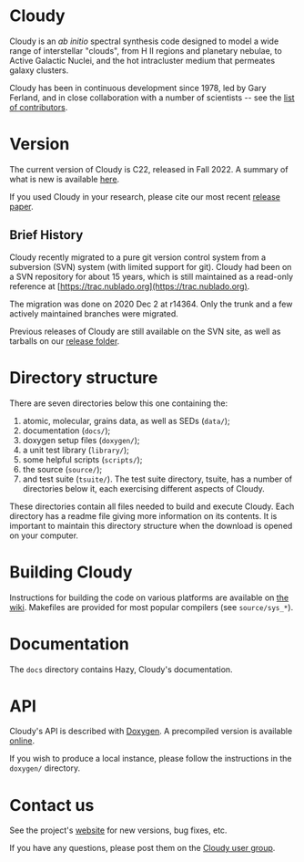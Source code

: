# Cloudy

Cloudy is an _ab initio_ spectral synthesis code designed to model a wide range
of interstellar "clouds", from H II regions and planetary nebulae, to Active
Galactic Nuclei, and the hot intracluster medium that permeates galaxy clusters.

Cloudy has been in continuous development since 1978, led by Gary Ferland, and
in close collaboration with a number of scientists -- see the
[list of contributors](others.txt).


# Version

The current version of Cloudy is C22, released in Fall 2022.
A summary of what is new is available
[here](https://gitlab.nublado.org/cloudy/cloudy/-/wikis/NewC22).

If you used Cloudy in your research, please cite our most recent
[release paper](https://ui.adsabs.harvard.edu/abs/2017RMxAA..53..385F).

## Brief History

Cloudy recently migrated to a pure git version control system from a
subversion (SVN) system (with limited support for git).
Cloudy had been on a SVN repository for about 15 years, which is still 
maintained as a read-only reference at
[https://trac.nublado.org](https://trac.nublado.org).

The migration was done on 2020 Dec 2 at r14364.
Only the trunk and a few actively maintained branches were migrated.

Previous releases of Cloudy are still available on the SVN site,
as well as tarballs on our
[release folder](https://data.nublado.org/cloudy_releases).


# Directory structure

There are seven directories below this one containing the:
1. atomic, molecular, grains data, as well as SEDs (```data/```);
1. documentation (```docs/```);
1. doxygen setup files (```doxygen/```);
1. a unit test library (```library/```);
1. some helpful scripts (```scripts/```);
1. the source (```source/```);
1. and test suite (```tsuite/```).
The test suite directory, tsuite, has a number of directories below it,
each exercising different aspects of Cloudy.

These directories contain all files needed to build and execute Cloudy.
Each directory has a readme file giving more information on its contents.
It is important to maintain this directory structure when the download is
opened on your computer.


# Building Cloudy

Instructions for building the code on various platforms are available on
[the wiki](https://gitlab.nublado.org/cloudy/cloudy/-/wikis/CompileCode).
Makefiles are provided for most popular compilers (see ```source/sys_*```).


# Documentation

The ```docs``` directory contains Hazy, Cloudy's documentation.


# API

Cloudy's API is described with [Doxygen](https://doxygen.nl).
A precompiled version is available
[online](https://data.nublado.org/doxygen/c22.00).

If you wish to produce a local instance, please follow the instructions in
the ```doxygen/``` directory.


# Contact us

See the project's [website](https://nublado.org) for new versions, bug fixes,
etc.

If you have any questions, please post them on the
[Cloudy user group](https://cloudyastrophysics.groups.io/g/Main/topics).
